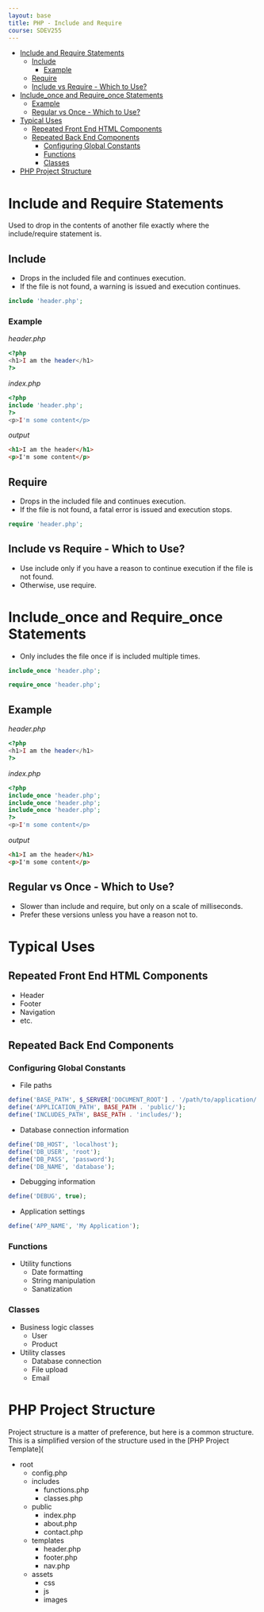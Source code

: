 ```yaml
---
layout: base
title: PHP - Include and Require
course: SDEV255
---
```


- [Include and Require Statements](#include-and-require-statements)
  - [Include](#include)
    - [Example](#example)
  - [Require](#require)
  - [Include vs Require - Which to Use?](#include-vs-require---which-to-use)
- [Include_once and Require_once Statements](#include_once-and-require_once-statements)
  - [Example](#example-1)
  - [Regular vs Once - Which to Use?](#regular-vs-once---which-to-use)
- [Typical Uses](#typical-uses)
  - [Repeated Front End HTML Components](#repeated-front-end-html-components)
  - [Repeated Back End Components](#repeated-back-end-components)
    - [Configuring Global Constants](#configuring-global-constants)
    - [Functions](#functions)
    - [Classes](#classes)
- [PHP Project Structure](#php-project-structure)

# Include and Require Statements

Used to drop in the contents of another file exactly where the include/require statement is.

## Include

- Drops in the included file and continues execution.
- If the file is not found, a warning is issued and execution continues.

```php
include 'header.php';
```

### Example

_header.php_

```php
<?php
<h1>I am the header</h1>
?>
```

_index.php_

```php
<?php
include 'header.php';
?>
<p>I'm some content</p>
```

_output_

```html
<h1>I am the header</h1>
<p>I'm some content</p>
```

## Require

- Drops in the included file and continues execution.
- If the file is not found, a fatal error is issued and execution stops.

```php
require 'header.php';
```

## Include vs Require - Which to Use?

- Use include only if you have a reason to continue execution if the file is not found.
- Otherwise, use require.

# Include_once and Require_once Statements

- Only includes the file once if is included multiple times.

```php
include_once 'header.php';
```

```php
require_once 'header.php';
```

## Example

_header.php_

```php
<?php
<h1>I am the header</h1>
?>
```

_index.php_

```php
<?php
include_once 'header.php';
include_once 'header.php';
include_once 'header.php';
?>
<p>I'm some content</p>
```

_output_

```html
<h1>I am the header</h1>
<p>I'm some content</p>
```

## Regular vs Once - Which to Use?

- Slower than include and require, but only on a scale of milliseconds.
- Prefer these versions unless you have a reason not to.

# Typical Uses

## Repeated Front End HTML Components

- Header
- Footer
- Navigation
- etc.

## Repeated Back End Components

### Configuring Global Constants

- File paths

```php
define('BASE_PATH', $_SERVER['DOCUMENT_ROOT'] . '/path/to/application/')
define('APPLICATION_PATH', BASE_PATH . 'public/');
define('INCLUDES_PATH', BASE_PATH . 'includes/');
```

- Database connection information

```php
define('DB_HOST', 'localhost');
define('DB_USER', 'root');
define('DB_PASS', 'password');
define('DB_NAME', 'database');
```

- Debugging information

```php
define('DEBUG', true);
```

- Application settings

```php
define('APP_NAME', 'My Application');
```

### Functions

- Utility functions
  - Date formatting
  - String manipulation
  - Sanatization

### Classes

- Business logic classes
  - User
  - Product
- Utility classes
  - Database connection
  - File upload
  - Email

# PHP Project Structure

Project structure is a matter of preference, but here is a common structure. This is a simplified version of the structure used in the [PHP Project Template](

- root
  - config.php
  - includes
    - functions.php
    - classes.php
  - public
    - index.php
    - about.php
    - contact.php
  - templates
    - header.php
    - footer.php
    - nav.php
  - assets
    - css
    - js
    - images
